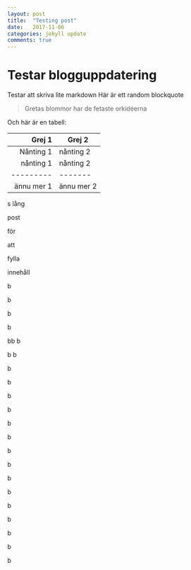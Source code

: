 ```yaml
---
layout: post
title:  "Testing post"
date:   2017-11-06
categories: jekyll update
comments: true
---
```


# Testar blogguppdatering

Testar att skriva lite markdown
Här är ett random blockquote
> Gretas blommor har de fetaste orkidéerna

Och här är en tabell:

| Grej 1 | Grej 2|
| ------:| ------|
|Nånting 1 |nånting 2|
|nånting 1 |nånting 2|
|--------- |-------|
|ännu mer 1 |ännu mer 2|





s
lång









post










för











att












fylla










innehåll

b


b


b


b



bb
b

b
b




b




b



b



b




b




b



b




b




b




b




b




b



b




b





b

